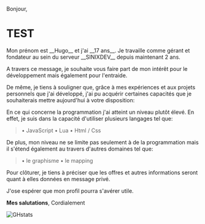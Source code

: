 Bonjour,
<h1> TEST </h1>
Mon prénom est __Hugo__ et j'ai __17 ans__.   
Je travaille comme gérant et fondateur au sein du serveur __SINIXDEV__ depuis maintenant 2 ans.

A travers ce message, je souhaite vous faire part de mon intérêt pour le développement mais également pour l'entraide.

De même, je tiens à souligner que, grâce à mes expériences et aux projets personnels que j'ai développé, j'ai pu acquérir certaines capacités que je souhaiterais mettre aujourd'hui à votre disposition:

En ce qui concerne la programmation j'ai atteint un niveau plutôt élevé. En effet, je suis dans la capacité d'utiliser plusieurs langages tel que: 
> • JavaScript
> • Lua 
> • Html / Css


De plus, mon niveau ne se limite pas seulement à de la programmation mais il s'étend également au travers d'autres domaines tel que:
> • le graphisme 
> • le mapping 


Pour clôturer, je tiens à préciser que les offres et autres informations seront quant à elles données en message privé.

J'ose espérer que mon profil pourra s'avérer utile.

__Mes salutations__,
Cordialement

![GHstats](https://github-readme-stats.vercel.app/api?username=ToKuOFFI&show_icons=true#gh-dark-mode-only)

